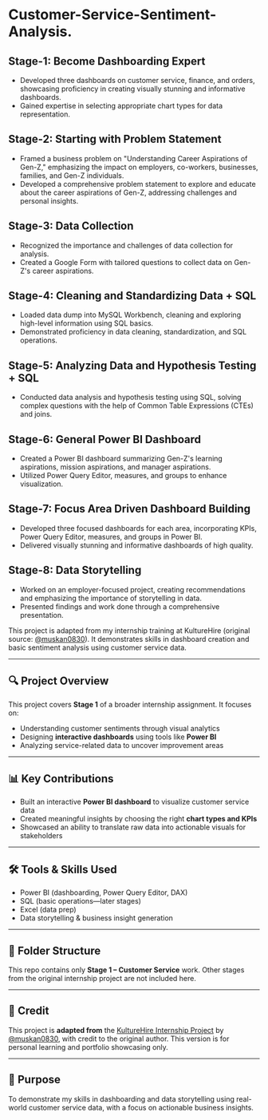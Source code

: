 # Customer-Service-Sentiment-Analysis.

## Stage-1: Become Dashboarding Expert

- Developed three dashboards on customer service, finance, and orders, showcasing proficiency in creating visually stunning and informative dashboards.
- Gained expertise in selecting appropriate chart types for data representation.

## Stage-2: Starting with Problem Statement

- Framed a business problem on "Understanding Career Aspirations of Gen-Z," emphasizing the impact on employers, co-workers, businesses, families, and Gen-Z individuals.
- Developed a comprehensive problem statement to explore and educate about the career aspirations of Gen-Z, addressing challenges and personal insights.

## Stage-3: Data Collection

- Recognized the importance and challenges of data collection for analysis.
- Created a Google Form with tailored questions to collect data on Gen-Z's career aspirations.

## Stage-4: Cleaning and Standardizing Data + SQL

- Loaded data dump into MySQL Workbench, cleaning and exploring high-level information using SQL basics.
- Demonstrated proficiency in data cleaning, standardization, and SQL operations.

## Stage-5: Analyzing Data and Hypothesis Testing + SQL

- Conducted data analysis and hypothesis testing using SQL, solving complex questions with the help of Common Table Expressions (CTEs) and joins.

## Stage-6: General Power BI Dashboard

- Created a Power BI dashboard summarizing Gen-Z's learning aspirations, mission aspirations, and manager aspirations.
- Utilized Power Query Editor, measures, and groups to enhance visualization.

## Stage-7: Focus Area Driven Dashboard Building

- Developed three focused dashboards for each area, incorporating KPIs, Power Query Editor, measures, and groups in Power BI.
- Delivered visually stunning and informative dashboards of high quality.

## Stage-8: Data Storytelling

- Worked on an employer-focused project, creating recommendations and emphasizing the importance of storytelling in data.
- Presented findings and work done through a comprehensive presentation.




This project is adapted from my internship training at KultureHire (original source: [@muskan0830](https://github.com/muskan0830)). It demonstrates skills in dashboard creation and basic sentiment analysis using customer service data.

---

## 🔍 Project Overview

This project covers **Stage 1** of a broader internship assignment. It focuses on:
- Understanding customer sentiments through visual analytics
- Designing **interactive dashboards** using tools like **Power BI**
- Analyzing service-related data to uncover improvement areas

---

## 📊 Key Contributions
- Built an interactive **Power BI dashboard** to visualize customer service data
- Created meaningful insights by choosing the right **chart types and KPIs**
- Showcased an ability to translate raw data into actionable visuals for stakeholders

---

## 🛠 Tools & Skills Used
- Power BI (dashboarding, Power Query Editor, DAX)
- SQL (basic operations—later stages)
- Excel (data prep)
- Data storytelling & business insight generation

---

## 📁 Folder Structure
This repo contains only **Stage 1 – Customer Service** work. Other stages from the original internship project are not included here.

---

## 📌 Credit
This project is **adapted from** the [KultureHire Internship Project](https://github.com/muskan0830/KultureHire-Internship-Projects) by [@muskan0830](https://github.com/muskan0830), with credit to the original author. This version is for personal learning and portfolio showcasing only.

---

## 🧠 Purpose
To demonstrate my skills in dashboarding and data storytelling using real-world customer service data, with a focus on actionable business insights.


